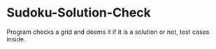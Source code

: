 # Sudoku-Solution-Check
Program checks a grid and deems it if it is a solution or not, test cases inside.
